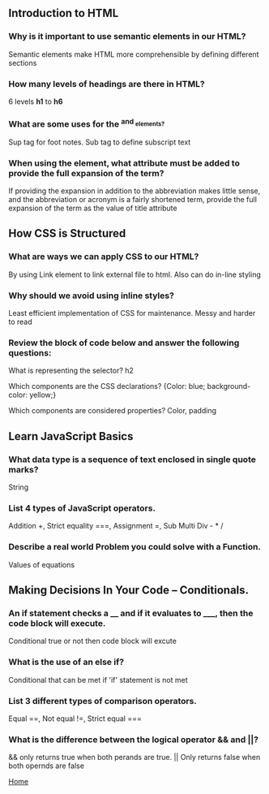 ## Introduction to HTML

### Why is it important to use semantic elements in our HTML?

Semantic elements make HTML more comprehensible by defining different sections

### How many levels of headings are there in HTML?

6 levels **h1** to **h6**

### What are some uses for the <sup> and <sub> elements?

Sup tag for foot notes. Sub tag to define subscript text

### When using the <abbr> element, what attribute must be added to provide the full expansion of the term?

If providing the expansion in addition to the abbreviation makes little sense, and the abbreviation or acronym is a fairly shortened term, provide the full expansion of the term as the value of title attribute

## How CSS is Structured 

### What are ways we can apply CSS to our HTML?

By using Link element to link external file to html. Also can do in-line styling 

### Why should we avoid using inline styles?

Least efficient implementation of CSS for maintenance. Messy and harder to read

### Review the block of code below and answer the following questions:

What is representing the selector? h2

Which components are the CSS declarations? {Color: blue; background-color: yellow;}

Which components are considered properties? Color, padding

## Learn JavaScript Basics

### What data type is a sequence of text enclosed in single quote marks?

String

### List 4 types of JavaScript operators.

Addition +, Strict equality ===, Assignment =, Sub Multi Div - * /

### Describe a real world Problem you could solve with a Function.

Values of equations

## Making Decisions In Your Code – Conditionals.

### An if statement checks a __ and if it evaluates to ___, then the code block will execute.

 Conditional true or not then code block will excute 

### What is the use of an else if?

Conditional that can be met if 'if' statement is not met 

### List 3 different types of comparison operators.

Equal ==, Not equal !=, Strict equal ===

### What is the difference between the logical operator && and ||?

&& only returns true when both perands are true. || Only returns false when both opernds are false 



[Home](https://shiloh206.github.io/reading-notes)